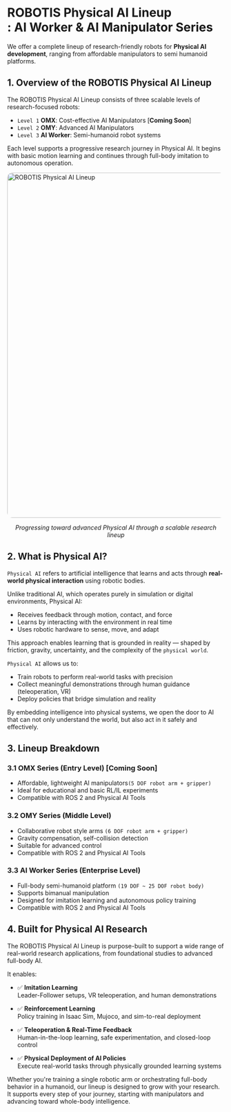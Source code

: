 # ROBOTIS Physical AI Lineup<br>: AI Worker & AI Manipulator Series

We offer a complete lineup of research-friendly robots for **Physical AI development**, ranging from affordable manipulators to semi humanoid platforms.

## 1. Overview of the ROBOTIS Physical AI Lineup

The ROBOTIS Physical AI Lineup consists of three scalable levels of research-focused robots:

- `Level 1` **OMX**: Cost-effective AI Manipulators [**Coming Soon**]
- `Level 2` **OMY**: Advanced AI Manipulators
- `Level 3` **AI Worker**: Semi-humanoid robot systems

Each level supports a progressive research journey in Physical AI. It begins with basic motion learning and continues through full-body imitation to autonomous operation.

<img src="/overview/physical_ai_lineup.png" alt="ROBOTIS Physical AI Lineup" style="border-radius: 12px; width: 800px;" />
<p align="center"><em>Progressing toward advanced Physical AI through a scalable research lineup</em></p>


## 2. What is Physical AI?

`Physical AI` refers to artificial intelligence that learns and acts through **real-world physical interaction** using robotic bodies.

Unlike traditional AI, which operates purely in simulation or digital environments, Physical AI:
- Receives feedback through motion, contact, and force
- Learns by interacting with the environment in real time
- Uses robotic hardware to sense, move, and adapt

This approach enables learning that is grounded in reality — shaped by friction, gravity, uncertainty, and the complexity of the `physical world`.

`Physical AI` allows us to:
- Train robots to perform real-world tasks with precision
- Collect meaningful demonstrations through human guidance (teleoperation, VR)
- Deploy policies that bridge simulation and reality

 By embedding intelligence into physical systems, we open the door to AI that can not only understand the world, but also act in it safely and effectively.


## 3. Lineup Breakdown

### 3.1 OMX Series (Entry Level) [Coming Soon]
- Affordable, lightweight AI manipulators`(5 DOF robot arm + gripper)`
- Ideal for educational and basic RL/IL experiments
- Compatible with ROS 2 and Physical AI Tools

### 3.2 OMY Series (Middle Level)
- Collaborative robot style arms `(6 DOF robot arm + gripper)`
- Gravity compensation, self-collision detection
- Suitable for advanced control
- Compatible with ROS 2 and Physical AI Tools

### 3.3 AI Worker Series (Enterprise Level)
- Full-body semi-humanoid platform `(19 DOF ~ 25 DOF robot body)`
- Supports bimanual manipulation
- Designed for imitation learning and autonomous policy training
- Compatible with ROS 2 and Physical AI Tools

## 4. Built for Physical AI Research

The ROBOTIS Physical AI Lineup is purpose-built to support a wide range of real-world research applications, from foundational studies to advanced full-body AI.

It enables:

- ✅ **Imitation Learning**  
  Leader-Follower setups, VR teleoperation, and human demonstrations

- ✅ **Reinforcement Learning**  
  Policy training in Isaac Sim, Mujoco, and sim-to-real deployment

- ✅ **Teleoperation & Real-Time Feedback**  
  Human-in-the-loop learning, safe experimentation, and closed-loop control

- ✅ **Physical Deployment of AI Policies**  
  Execute real-world tasks through physically grounded learning systems

Whether you're training a single robotic arm or orchestrating full-body behavior in a humanoid, our lineup is designed to grow with your research. It supports every step of your journey, starting with manipulators and advancing toward whole-body intelligence.
